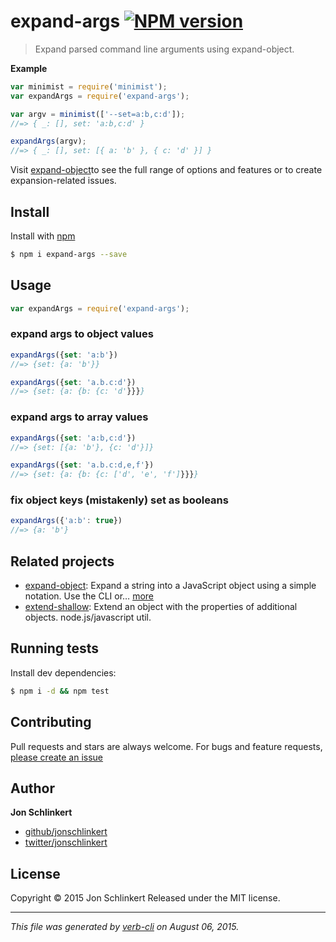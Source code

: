 # expand-args [![NPM version](https://badge.fury.io/js/expand-args.svg)](http://badge.fury.io/js/expand-args)

> Expand parsed command line arguments using expand-object.

**Example**

```js
var minimist = require('minimist');
var expandArgs = require('expand-args');

var argv = minimist(['--set=a:b,c:d']);
//=> { _: [], set: 'a:b,c:d' }

expandArgs(argv);
//=> { _: [], set: [{ a: 'b' }, { c: 'd' }] }
```

Visit [expand-object](https://github.com/jonschlinkert/expand-object)to see the full range of options and features or to create expansion-related issues.

## Install

Install with [npm](https://www.npmjs.com/)

```sh
$ npm i expand-args --save
```

## Usage

```js
var expandArgs = require('expand-args');
```

### expand args to object values

```js
expandArgs({set: 'a:b'})
//=> {set: {a: 'b'}}

expandArgs({set: 'a.b.c:d'})
//=> {set: {a: {b: {c: 'd'}}}}
```

### expand args to array values

```js
expandArgs({set: 'a:b,c:d'})
//=> {set: [{a: 'b'}, {c: 'd'}]}

expandArgs({set: 'a.b.c:d,e,f'})
//=> {set: {a: {b: {c: ['d', 'e', 'f']}}}}
```

### fix object keys (mistakenly) set as booleans

```js
expandArgs({'a:b': true})
//=> {a: 'b'}
```

## Related projects

* [expand-object](https://github.com/jonschlinkert/expand-object): Expand a string into a JavaScript object using a simple notation. Use the CLI or… [more](https://github.com/jonschlinkert/expand-object)
* [extend-shallow](https://github.com/jonschlinkert/extend-shallow): Extend an object with the properties of additional objects. node.js/javascript util.

## Running tests

Install dev dependencies:

```sh
$ npm i -d && npm test
```

## Contributing

Pull requests and stars are always welcome. For bugs and feature requests, [please create an issue](https://github.com/jonschlinkert/expand-args/issues/new)

## Author

**Jon Schlinkert**

+ [github/jonschlinkert](https://github.com/jonschlinkert)
+ [twitter/jonschlinkert](http://twitter.com/jonschlinkert)

## License

Copyright © 2015 Jon Schlinkert
Released under the MIT license.

***

_This file was generated by [verb-cli](https://github.com/assemble/verb-cli) on August 06, 2015._